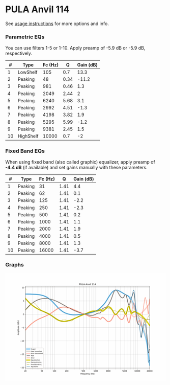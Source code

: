 # PULA Anvil 114
See [usage instructions](https://github.com/jaakkopasanen/AutoEq#usage) for more options and info.

### Parametric EQs
You can use filters 1-5 or 1-10. Apply preamp of -5.9 dB or -5.9 dB, respectively.

|   # | Type      |   Fc (Hz) |    Q |   Gain (dB) |
|-----|-----------|-----------|------|-------------|
|   1 | LowShelf  |       105 | 0.7  |        13.3 |
|   2 | Peaking   |        48 | 0.34 |       -11.2 |
|   3 | Peaking   |       981 | 0.46 |         1.3 |
|   4 | Peaking   |      2049 | 2.44 |         2   |
|   5 | Peaking   |      6240 | 5.68 |         3.1 |
|   6 | Peaking   |      2992 | 4.51 |        -1.3 |
|   7 | Peaking   |      4198 | 3.82 |         1.9 |
|   8 | Peaking   |      5295 | 5.99 |        -1.2 |
|   9 | Peaking   |      9381 | 2.45 |         1.5 |
|  10 | HighShelf |     10000 | 0.7  |        -2   |

### Fixed Band EQs
When using fixed band (also called graphic) equalizer, apply preamp of **-4.4 dB** (if available) and set gains manually with these parameters.

|   # | Type    |   Fc (Hz) |    Q |   Gain (dB) |
|-----|---------|-----------|------|-------------|
|   1 | Peaking |        31 | 1.41 |         4.4 |
|   2 | Peaking |        62 | 1.41 |         0.1 |
|   3 | Peaking |       125 | 1.41 |        -2.2 |
|   4 | Peaking |       250 | 1.41 |        -2.3 |
|   5 | Peaking |       500 | 1.41 |         0.2 |
|   6 | Peaking |      1000 | 1.41 |         1.1 |
|   7 | Peaking |      2000 | 1.41 |         1.9 |
|   8 | Peaking |      4000 | 1.41 |         0.5 |
|   9 | Peaking |      8000 | 1.41 |         1.3 |
|  10 | Peaking |     16000 | 1.41 |        -3.7 |

### Graphs
![](./PULA%20Anvil%20114.png)

